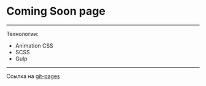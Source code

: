# Coming Soon page

---

Технологии:
+ Animation CSS
+ SCSS
+ Gulp

---

Cсылка на [git-pages](https://grinch3214.github.io/soon_page/dist/ "Coming Soon page")